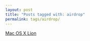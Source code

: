 ```yaml
---
layout: post
title: "Posts tagged with: airdrop"
permalink: tags/airdrop/
---
```

[Mac OS X Lion](/2011/07/mac-os-x-lion)
